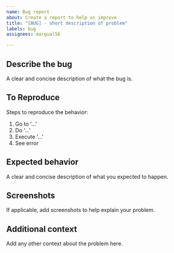 ```yaml
---
name: Bug report
about: Create a report to help us improve
title: "[BUG] - short description of problem"
labels: bug
assignees: margual56

---
```


## Describe the bug
A clear and concise description of what the bug is.

## To Reproduce
Steps to reproduce the behavior:
1. Go to '...'
2. Do '...'
3. Execute '...'
4. See error

## Expected behavior
A clear and concise description of what you expected to happen.

## Screenshots
If applicable, add screenshots to help explain your problem.

## Additional context
Add any other context about the problem here.
